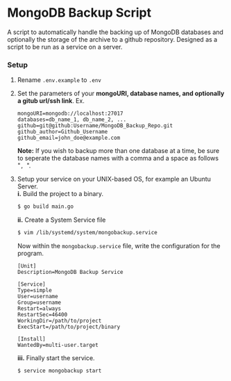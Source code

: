 # MongoDB Backup Script
A script to automatically handle the backing up of MongoDB databases and optionally the storage of the archive to a github repository. Designed as a script to be run as a service on a server.

### Setup

1. Rename `.env.example` to `.env`
2. Set the parameters of your **mongoURI, database names, and optionally a gitub url/ssh link**. Ex.
    ```.env
    mongoURI=mongodb://localhost:27017
    databases=db_name_1, db_name_2, ...
    github=git@github:Username/MongoDB_Backup_Repo.git
    github_author=Github_Username
    github_email=john_doe@example.com
    ```
    **Note:** If you wish to backup more than one database at a time, be sure to seperate the database names with a comma and a space as follows "`, `".

3. Setup your service on your UNIX-based OS, for example an Ubuntu Server.   
    **i.** Build the project to a binary.
    ```bash
    $ go build main.go
    ```
    **ii.** Create a System Service file
    ```bash
    $ vim /lib/systemd/system/mongobackup.service
    ```
    Now within the `mongobackup.service` file, write the configuration for the program.
    ```service
    [Unit]
    Description=MongoDB Backup Service

    [Service]
    Type=simple
    User=username
    Group=username
    Restart=always
    RestartSec=46400
    WorkingDir=/path/to/project
    ExecStart=/path/to/project/binary

    [Install]
    WantedBy=multi-user.target
    ```
    **iii.** Finally start the service.
    ```bash
    $ service mongobackup start
    ```


